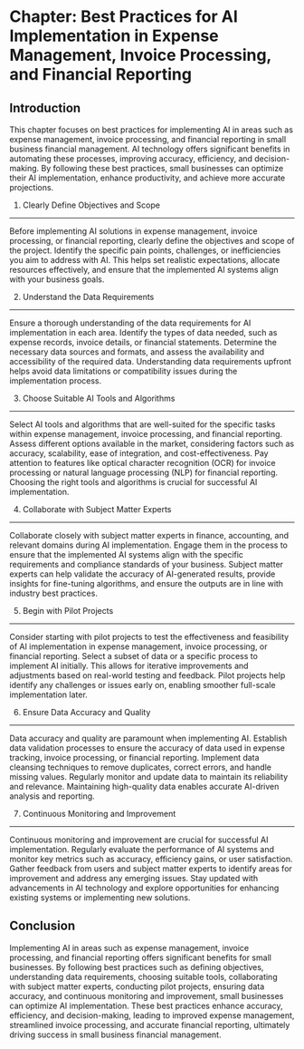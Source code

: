 Chapter: Best Practices for AI Implementation in Expense Management, Invoice Processing, and Financial Reporting
================================================================================================================

Introduction
------------

This chapter focuses on best practices for implementing AI in areas such as expense management, invoice processing, and financial reporting in small business financial management. AI technology offers significant benefits in automating these processes, improving accuracy, efficiency, and decision-making. By following these best practices, small businesses can optimize their AI implementation, enhance productivity, and achieve more accurate projections.

1. Clearly Define Objectives and Scope
--------------------------------------

Before implementing AI solutions in expense management, invoice processing, or financial reporting, clearly define the objectives and scope of the project. Identify the specific pain points, challenges, or inefficiencies you aim to address with AI. This helps set realistic expectations, allocate resources effectively, and ensure that the implemented AI systems align with your business goals.

2. Understand the Data Requirements
-----------------------------------

Ensure a thorough understanding of the data requirements for AI implementation in each area. Identify the types of data needed, such as expense records, invoice details, or financial statements. Determine the necessary data sources and formats, and assess the availability and accessibility of the required data. Understanding data requirements upfront helps avoid data limitations or compatibility issues during the implementation process.

3. Choose Suitable AI Tools and Algorithms
------------------------------------------

Select AI tools and algorithms that are well-suited for the specific tasks within expense management, invoice processing, and financial reporting. Assess different options available in the market, considering factors such as accuracy, scalability, ease of integration, and cost-effectiveness. Pay attention to features like optical character recognition (OCR) for invoice processing or natural language processing (NLP) for financial reporting. Choosing the right tools and algorithms is crucial for successful AI implementation.

4. Collaborate with Subject Matter Experts
------------------------------------------

Collaborate closely with subject matter experts in finance, accounting, and relevant domains during AI implementation. Engage them in the process to ensure that the implemented AI systems align with the specific requirements and compliance standards of your business. Subject matter experts can help validate the accuracy of AI-generated results, provide insights for fine-tuning algorithms, and ensure the outputs are in line with industry best practices.

5. Begin with Pilot Projects
----------------------------

Consider starting with pilot projects to test the effectiveness and feasibility of AI implementation in expense management, invoice processing, or financial reporting. Select a subset of data or a specific process to implement AI initially. This allows for iterative improvements and adjustments based on real-world testing and feedback. Pilot projects help identify any challenges or issues early on, enabling smoother full-scale implementation later.

6. Ensure Data Accuracy and Quality
-----------------------------------

Data accuracy and quality are paramount when implementing AI. Establish data validation processes to ensure the accuracy of data used in expense tracking, invoice processing, or financial reporting. Implement data cleansing techniques to remove duplicates, correct errors, and handle missing values. Regularly monitor and update data to maintain its reliability and relevance. Maintaining high-quality data enables accurate AI-driven analysis and reporting.

7. Continuous Monitoring and Improvement
----------------------------------------

Continuous monitoring and improvement are crucial for successful AI implementation. Regularly evaluate the performance of AI systems and monitor key metrics such as accuracy, efficiency gains, or user satisfaction. Gather feedback from users and subject matter experts to identify areas for improvement and address any emerging issues. Stay updated with advancements in AI technology and explore opportunities for enhancing existing systems or implementing new solutions.

Conclusion
----------

Implementing AI in areas such as expense management, invoice processing, and financial reporting offers significant benefits for small businesses. By following best practices such as defining objectives, understanding data requirements, choosing suitable tools, collaborating with subject matter experts, conducting pilot projects, ensuring data accuracy, and continuous monitoring and improvement, small businesses can optimize AI implementation. These best practices enhance accuracy, efficiency, and decision-making, leading to improved expense management, streamlined invoice processing, and accurate financial reporting, ultimately driving success in small business financial management.

